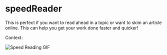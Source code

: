 # speedReader

This is perfect if you want to read ahead in a topic or want to skim an article online. This can help you get your work done faster and quicker!


Context: 

![Speed Reading GIF](http://i.imgur.com/VPdBNJE.gif)
